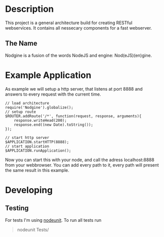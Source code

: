 # Description
This project is a general architecture build for creating RESTful webservices. It contains all nessecary components for
a fast webserver.

## The Name
Nodgine is a fusion of the words NodeJS and engine: Nod(eJS)(en)gine.

# Example Application
As example we will setup a http server, that listens at port 8888 and answers to every request with the current time.

	// load architecture
	require('Nodgine').globalize();
	// setup route
	$ROUTER.addRoute('/*', function(request, response, arguments){
		response.writeHead(200);
		response.end((new Date).toString());
	});
	
	// start http server
	$APPLICATION.startHTTP(8888);
	// start application
	$APPLICATION.runApplication();

Now you can start this with your node, and call the adress localhost:8888 from your webbrowser. You can add every path
to it, every path will present the same result in this example.

# Developing

## Testing
For tests I'm using [nodeunit](https://github.com/caolan/nodeunit). To run all tests run
> nodeunit Tests/
